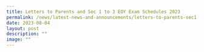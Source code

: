 ```yaml
---
title: Letters to Parents and Sec 1 to 3 EOY Exam Schedules 2023
permalink: /news/latest-news-and-announcements/letters-to-parents-sec1-3-schedule-2023/
date: 2023-08-04
layout: post
description: ""
image: ""
---
```

